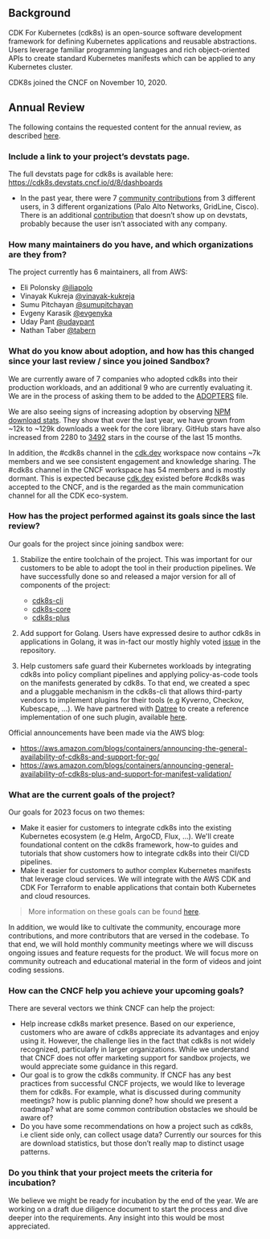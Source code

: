 ## Background

CDK For Kubernetes (cdk8s) is an open-source software development framework for defining Kubernetes 
applications and reusable abstractions. Users leverage familiar programming languages and rich object-oriented APIs to 
create standard Kubernetes manifests which can be applied to any Kubernetes cluster.

CDK8s joined the CNCF on November 10, 2020.

## Annual Review

The following contains the requested content for the annual review, as described [here](https://github.com/cncf/toc/blob/main/process/sandbox-annual-review.md).

### Include a link to your project’s devstats page.

The full devstats page for cdk8s is available here: https://cdk8s.devstats.cncf.io/d/8/dashboards

* In the past year, there were 7 [community contributions](https://cdk8s.devstats.cncf.io/d/56/company-commits-table?orgId=1&from=now-1y&to=now&var-repogroups=All&var-companies=Palo%20Alto%20Networks&var-companies=Cisco&var-companies=GridLine) 
from 3 different users, in 3 different organizations (Palo Alto Networks, GridLine, Cisco). There is an additional [contribution](https://github.com/cdk8s-team/cdk8s-cli/pull/324) 
that doesn’t show up on devstats, probably because the user isn’t associated with any company.

### How many maintainers do you have, and which organizations are they from?

The project currently has 6 maintainers, all from AWS:

* Eli Polonsky [@iliapolo](https://github.com/iliapolo)
* Vinayak Kukreja [@vinayak-kukreja](https://github.com/vinayak-kukreja)
* Sumu Pitchayan [@sumupitchayan](https://github.com/sumupitchayan)
* Evgeny Karasik [@evgenyka](https://github.com/evgenyka)
* Uday Pant [@udaypant](https://github.com/udaypant)
* Nathan Taber [@tabern](https://github.com/tabern)

### What do you know about adoption, and how has this changed since your last review / since you joined Sandbox?

We are currently aware of 7 companies who adopted cdk8s into their production workloads, 
and an additional 9 who are currently evaluating it. We are in the process of asking them 
to be added to the [ADOPTERS](https://github.com/cdk8s-team/cdk8s/blob/master/ADOPTERS.md) file.

We are also seeing signs of increasing adoption by observing [NPM download stats](https://npm-stat.com/charts.html?package=cdk8s&from=2022-01-01&to=2023-02-23). 
They show that over the last year, we have grown from ~12k to ~129k downloads a week for the core library. 
GitHub stars have also increased from 2280 to [3492](https://star-history.com/#cdk8s-team/cdk8s&Date) stars in the course of the last 15 months. 

In addition, the #cdk8s channel in the [cdk.dev](https://cdk.dev/) workspace now contains ~7k members and we 
see consistent engagement and knowledge sharing. The #cdk8s channel in the CNCF workspace has 54 members and is mostly dormant. 
This is expected because [cdk.dev](https://cdk.dev/) existed before #cdk8s was accepted to the CNCF, and is the regarded as 
the main communication channel for all the CDK eco-system.

### How has the project performed against its goals since the last review?

Our goals for the project since joining sandbox were:

1. Stabilize the entire toolchain of the project. This was important for our customers to be able 
to adopt the tool in their production pipelines. We have successfully done so and released a major version 
for all of components of the project: 

    * [cdk8s-cli](https://github.com/cdk8s-team/cdk8s-cli)
    * [cdk8s-core](https://github.com/cdk8s-team/cdk8s-core)
    * [cdk8s-plus](https://github.com/cdk8s-team/cdk8s-plus)

2. Add support for Golang. Users have expressed desire to author cdk8s in applications in Golang, 
it was in-fact our mostly highly voted [issue](https://github.com/cdk8s-team/cdk8s/issues/119) in the repository.
3. Help customers safe guard their Kubernetes workloads by integrating cdk8s into policy compliant pipelines 
and applying policy-as-code tools on the manifests generated by cdk8s. To that end, we created a spec and 
a pluggable mechanism in the cdk8s-cli that allows third-party vendors to implement plugins for their 
tools (e.g Kyverno, Checkov, Kubescape, ...). We have partnered with [Datree](https://www.datree.io/) to create a reference 
implementation of one such plugin, available [here](https://github.com/datreeio/datree-cdk8s).

Official announcements have been made via the AWS blog:

* https://aws.amazon.com/blogs/containers/announcing-the-general-availability-of-cdk8s-and-support-for-go/
* https://aws.amazon.com/blogs/containers/announcing-general-availability-of-cdk8s-plus-and-support-for-manifest-validation/

### What are the current goals of the project?

Our goals for 2023 focus on two themes:

* Make it easier for customers to integrate cdk8s into the existing Kubernetes ecosystem (e.g Helm, ArgoCD, Flux, ...). 
We'll create foundational content on the cdk8s framework, how-to guides and tutorials that show customers 
how to integrate cdk8s into their CI/CD pipelines.
* Make it easier for customers to author complex Kubernetes manifests that leverage cloud services. We will integrate with the AWS CDK and CDK For Terraform to enable applications that contain both Kubernetes and cloud resources.

> More information on these goals can be found [here](https://github.com/cdk8s-team/cdk8s/discussions?discussions_q=label%3Aplanning%2F2023+).

In addition, we would like to cultivate the community, encourage more contributions, and more contributors that 
are versed in the codebase. To that end, we will hold monthly community meetings where we will discuss ongoing 
issues and feature requests for the product. We will focus more on community outreach and educational material in 
the form of videos and joint coding sessions.

### How can the CNCF help you achieve your upcoming goals?

There are several vectors we think CNCF can help the project:

* Help increase cdk8s market presence. Based on our experience, customers who are aware of cdk8s appreciate its 
advantages and enjoy using it. However, the challenge lies in the fact that cdk8s is not widely recognized, 
particularly in larger organizations. While we understand that CNCF does not offer marketing support for sandbox projects, 
we would appreciate some guidance in this regard.
* Our goal is to grow the cdk8s community. If CNCF has any best practices from successful CNCF projects, 
we would like to leverage them for cdk8s. For example, what is discussed during community meetings? how is public 
planning done? how should we present a roadmap? what are some common contribution obstacles we should be aware of?
* Do you have some recommendations on how a project such as cdk8s, i.e client side only, can collect usage data? Currently our 
sources for this are download statistics, but those don’t really map to distinct usage patterns.

### Do you think that your project meets the criteria for incubation?

We believe we might be ready for incubation by the end of the year. We are working on a draft due diligence document 
to start the process and dive deeper into the requirements. Any insight into this would be most appreciated.
